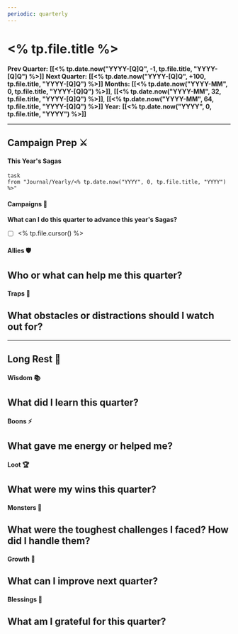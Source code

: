```yaml
---
periodic: quarterly
---
```

# <% tp.file.title %>

**Prev Quarter:** **[[<% tp.date.now("YYYY-[Q]Q", -1, tp.file.title, "YYYY-[Q]Q") %>]]**
**Next Quarter:** **[[<% tp.date.now("YYYY-[Q]Q", +100, tp.file.title, "YYYY-[Q]Q") %>]]**
**Months:** **[[<% tp.date.now("YYYY-MM", 0, tp.file.title, "YYYY-[Q]Q") %>]]**, **[[<% tp.date.now("YYYY-MM", 32, tp.file.title, "YYYY-[Q]Q") %>]]**, **[[<% tp.date.now("YYYY-MM", 64, tp.file.title, "YYYY-[Q]Q") %>]]**
**Year:** **[[<% tp.date.now("YYYY", 0, tp.file.title, "YYYY") %>]]**
___
## Campaign Prep ⚔️
#### This Year's Sagas
```dataview
task
from "Journal/Yearly/<% tp.date.now("YYYY", 0, tp.file.title, "YYYY") %>"
```
#### Campaigns 🏹
**What can I do this quarter to advance this year's Sagas?**
- [ ] <% tp.file.cursor() %>
#### Allies 🛡️
 **Who or what can help me this quarter?**  
- 
#### Traps 👹
**What obstacles or distractions should I watch out for?**  
- 

___
## Long Rest 🌙
#### Wisdom 📚
**What did I learn this quarter?**  
- 
#### Boons ⚡
**What gave me energy or helped me?**  
- 
#### Loot 🏆
**What were my wins this quarter?**  
- 
#### Monsters 🐉
**What were the toughest challenges I faced? How did I handle them?**  
- 
#### Growth 🌱
**What can I improve next quarter?**  
- 
#### Blessings 🌟
**What am I grateful for this quarter?**  
- 
